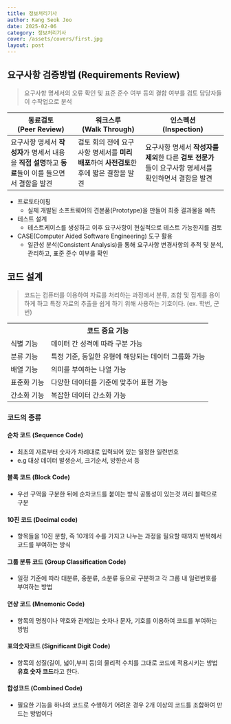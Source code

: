 ```yaml
---
title: 정보처리기사
author: Kang Seok Joo
date: 2025-02-06
category: 정보처리기사
cover: /assets/covers/first.jpg
layout: post
---
```


## 요구사항 검증방법 (Requirements Review)

> 요구사항 명세서의 오류 확인 및 표준 준수 여부 등의 결함 여부를 검토 담당자들이 수작업으로 분석

| 동료검토<br>(Peer Review)                                         | 워크스루<br>(Walk Through)                                | 인스펙션<br>(Inspection)                                         |
|---------------------------------------------------------------|-------------------------------------------------------|--------------------------------------------------------------|
| 요구사항 명세서 **작성자**가 명세서 내용을 **직접 설명**하고 **동료**들이 이를 들으면서 결함을 발견 | 검토 회의 전에 요구사항 명세서를 **미리 배포**하여 **사전검토**한 후에 짧은 결함을 발견 | 요구사항 명세서 **작성자를 제외**한 다른 **검토 전문가**들이 요구사항 명세서를 확인하면서 결함을 발견 |

- 프로토타이핑
    - 실제 개발된 소프트웨어의 견본품(Prototype)을 만들어 최종 결과물을 예측
- 테스트 설계
    - 테스트케이스를 생성하고 이후 요구사항이 현실적으로 테스트 가능한지를 검토
- CASE(Computer Aided Software Engineering) 도구 활용
    - 일관성 분석(Consistent Analysis)을 통해 요구사항 변경사항의 추적 및 분석, 관리하고, 표준 준수 여부를 확인

## 코드 설계

> 코드는 컴퓨터를 이용하여 자료를 처리하는 과정에서 분류, 조합 및 집계를 용이하게 하고 특정 자료의 추출을 쉽게 하기 위해 사용하는 기호이다. (ex. 학번, 군번)

<table>
  <tr>
    <th colspan="2" >코드 중요 기능</th>
  </tr>
  <tr>
    <td>식별 기능</td>
    <td>데이터 간 성격에 따라 구분 가능</td>
  </tr>
<tr>
    <td>분류 기능</td>
    <td>특정 기준, 동일한 유형에 해당되는 데이터 그룹화 가능</td>
  </tr>
<tr>
    <td>배열 기능</td>
    <td>의미를 부여하는 나열 가능</td>
  </tr>
<tr>
    <td>표준화 기능</td>
    <td>다양한 데이터를 기준에 맞추어 표현 가능</td>
  </tr>
<tr>
    <td>간소화 기능</td>
    <td>복잡한 데이터 간소화 가능</td>
  </tr>
</table>

### 코드의 종류

#### 순차 코드 (Sequence Code)

- 최초의 자료부터 숫자가 차례대로 입력되어 있는 일정한 일련번호
- e.g 대상 데이터 발생순서, 크기순서, 방햔순서 등

#### 블록 코드 (Block Code)
- 우선 구역을 구분한 뒤에 순차코드를 붙이는 방식 공통성이 있는것 끼리 블럭으로 구분

#### 10진 코드 (Decimal code)
- 항목들을 10진 분할, 즉 10개의 수를 가지고 나누는 과정을 필요할 때까지 반복해서 코드를 부여하는 방식

#### 그룹 분류 코드 (Group Classification Code)
- 일정 기준에 따라 대분류, 중분류, 소분류 등으로 구분하고 각 그룹 내 일련번호를 부여하는 방법

#### 연상 코드 (Mnemonic Code)
- 항목의 명칭이나 약호와 관계있는 숫자나 문자, 기호를 이용하여 코드를 부여하는 방법

#### 표의숫자코드 (Significant Digit Code)
- 항목의 성질(길이, 넓이,부피 등)의 물리적 수치를 그대로 코드에 적용시키는 방법 **유효 숫자 코드**라고 한다.

#### 합성코드 (Combined Code)
- 필요한 기능을 하나의 코드로 수행하기 어려운 경우 2개 이상의 코드를 조합하여 만드는 방법이다


